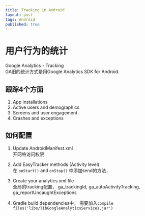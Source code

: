 ```yaml
---
title: Tracking in Android
layout: post
tags: Android
published: true
---
```



# 用户行为的统计  
Google Analytics - Tracking  
GA旧的统计方式是用Google Analytics SDK for Android.

## 跟踪4个方面  
1. App installations  
2. Active users and demographics  
3. Screens and user engagement  
4. Crashes and exceptions  

## 如何配置  
1. Update AndroidManifest.xml  
开网络访问权限  

2. Add EasyTracker methods (Activity level)  
在 ```onStart()``` and ```onStop()``` 中添加send的方法，  

3. Create your analytics.xml file  
全局的tracking配置， ga_trackingId, ga_autoActivityTracking, ga_reportUncaughtExceptions  

4. Gradle build dependencies中， 需要加入``compile files('libs/libGoogleAnalyticsServices.jar')``

